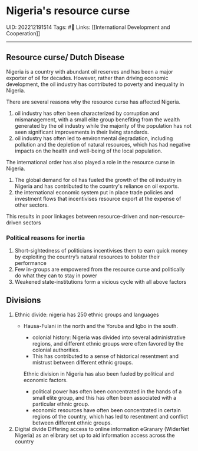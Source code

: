 # Nigeria's resource curse
UID: 202212191514
Tags: #🌱 
Links: [[International Development and Cooperation]]

----
## Resource curse/ Dutch Disease
Nigeria is a country with abundant oil reserves and has been a major exporter of oil for decades. However, rather than driving economic development, the oil industry has contributed to poverty and inequality in Nigeria.  

There are several reasons why the resource curse has affected Nigeria. 
1. oil industry has often been characterized by corruption and mismanagement, with a small elite group benefiting from the wealth generated by the oil industry while the majority of the population has not seen significant improvements in their living standards. 
2. oil industry has often led to environmental degradation, including pollution and the depletion of natural resources, which has had negative impacts on the health and well-being of the local population.

The international order has also played a role in the resource curse in Nigeria. 
1. The global demand for oil has fueled the growth of the oil industry in Nigeria and has contributed to the country's reliance on oil exports. 
2. the international economic system put in place trade policies and investment flows that incentivises resource export at the expense of other sectors.

This results in poor linkages between resource-driven and non-resource-driven sectors

### Political reasons for inertia
1. Short-sightedness of politicians incentivises them to earn quick money by exploiting the country’s natural resources to bolster their performance
2. Few in-groups are empowered from the resource curse and politically do what they can to stay in power
3. Weakened state-institutions form a vicious cycle with all above factors

## Divisions
1. Ethnic divide: nigeria has 250 ethnic groups and languages
	- Hausa-Fulani in the north and the Yoruba and Igbo in the south. 
		- colonial history: Nigeria was divided into several administrative regions, and different ethnic groups were often favored by the colonial authorities. 
		- This has contributed to a sense of historical resentment and mistrust between different ethnic groups.
	
		Ethnic division in Nigeria has also been fueled by political and economic factors. 
		- political power has often been concentrated in the hands of a small elite group, and this has often been associated with a particular ethnic group. 
		- economic resources have often been concentrated in certain regions of the country, which has led to resentment and conflict between different ethnic groups.
2. Digital divide
	Differing access to online information
	eGranary (WiderNet Nigeria) as an elibrary set up to aid information access across the country